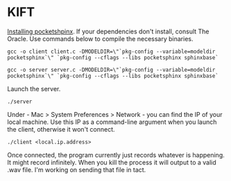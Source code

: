 # KIFT
[Installing pocketshpinx](http://www.moreiscode.com/getting-started-with-cmu-sphinx-on-mac-os-x/).
If your dependencies don't install, consult The Oracle.
Use commands below to compile the necessary binaries.
```
gcc -o client client.c -DMODELDIR=\"`pkg-config --variable=modeldir pocketsphinx`\" `pkg-config --cflags --libs pocketsphinx sphinxbase`

gcc -o server server.c -DMODELDIR=\"`pkg-config --variable=modeldir pocketsphinx`\" `pkg-config --cflags --libs pocketsphinx sphinxbase`
```
Launch the server.
```
./server
```
Under - Mac > System Preferences > Network - you can find the IP of your local machine.
Use this IP as a command-line argument when you launch the client, otherwise it won't connect.
```
./client <local.ip.address>
```
Once connected, the program currently just records whatever is happening. It might record infinitely. When you kill the process it will output to a valid .wav file. I'm working on sending that file in tact.
